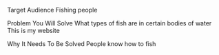 Target Audience
Fishing people


Problem You Will Solve
What types of fish are in certain bodies of water
This is my website


Why It Needs To Be Solved
People know how to fish
